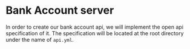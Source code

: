 # Bank Account server
In order to create our bank account api, we will implement the open api specification of it.
The specification will be located at the root directory under the name of `api.yml`.